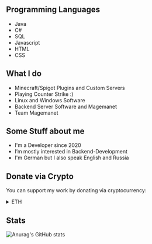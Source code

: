 ## Programming Languages
- Java
- C#
- SQL
- Javascript
- HTML
- CSS


## What I do
- Minecraft/Spigot Plugins and Custom Servers
- Playing Counter Strike :)
- Linux and Windows Software
- Backend Server Software and Magemanet
- Team Magemanet

## Some Stuff about me
- I'm a Developer since 2020
- I’m mostly interested in Backend-Development
- I'm German but I also speak English and Russia

## Donate via Crypto

You can support my work by donating via cryptocurrency:


</details>
<details>
<summary>ETH</summary>
  
> 0x03C2Ca5c0AB15E1220F28606b4238102B4bdc56F


</details>

## Stats

![Anurag's GitHub stats](https://github-readme-stats.vercel.app/api?username=MeinMex&show_icons=true&theme=transparent)
